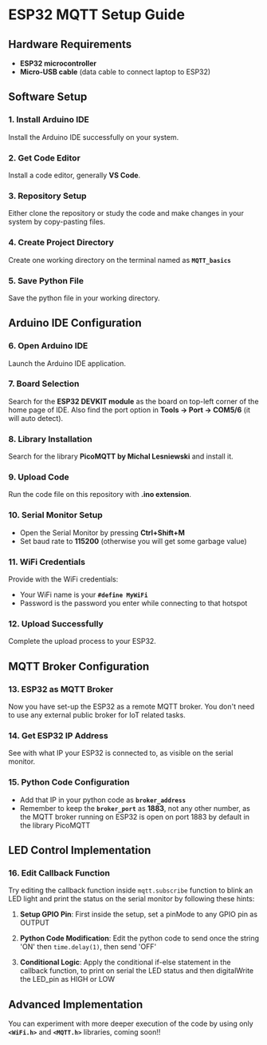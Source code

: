 # ESP32 MQTT Setup Guide

## Hardware Requirements
- **ESP32 microcontroller**
- **Micro-USB cable** (data cable to connect laptop to ESP32)

## Software Setup

### 1. Install Arduino IDE
Install the Arduino IDE successfully on your system.

### 2. Get Code Editor
Install a code editor, generally **VS Code**.

### 3. Repository Setup
Either clone the repository or study the code and make changes in your system by copy-pasting files.

### 4. Create Project Directory
Create one working directory on the terminal named as **`MQTT_basics`**

### 5. Save Python File
Save the python file in your working directory.

## Arduino IDE Configuration

### 6. Open Arduino IDE
Launch the Arduino IDE application.

### 7. Board Selection
Search for the **ESP32 DEVKIT module** as the board on top-left corner of the home page of IDE. Also find the port option in **Tools → Port → COM5/6** (it will auto detect).

### 8. Library Installation
Search for the library **PicoMQTT by Michal Lesniewski** and install it.

### 9. Upload Code
Run the code file on this repository with **.ino extension**.

### 10. Serial Monitor Setup
- Open the Serial Monitor by pressing **Ctrl+Shift+M**
- Set baud rate to **115200** (otherwise you will get some garbage value)

### 11. WiFi Credentials
Provide with the WiFi credentials:
- Your WiFi name is your **`#define MyWiFi`**
- Password is the password you enter while connecting to that hotspot

### 12. Upload Successfully
Complete the upload process to your ESP32.

## MQTT Broker Configuration

### 13. ESP32 as MQTT Broker
Now you have set-up the ESP32 as a remote MQTT broker. You don't need to use any external public broker for IoT related tasks.

### 14. Get ESP32 IP Address
See with what IP your ESP32 is connected to, as visible on the serial monitor.

### 15. Python Code Configuration
- Add that IP in your python code as **`broker_address`**
- Remember to keep the **`broker_port`** as **1883**, not any other number, as the MQTT broker running on ESP32 is open on port 1883 by default in the library PicoMQTT

## LED Control Implementation

### 16. Edit Callback Function
Try editing the callback function inside `mqtt.subscribe` function to blink an LED light and print the status on the serial monitor by following these hints:

1. **Setup GPIO Pin**: First inside the setup, set a pinMode to any GPIO pin as OUTPUT

2. **Python Code Modification**: Edit the python code to send once the string 'ON' then `time.delay(1)`, then send 'OFF'

3. **Conditional Logic**: Apply the conditional if-else statement in the callback function, to print on serial the LED status and then digitalWrite the LED_pin as HIGH or LOW

## Advanced Implementation

You can experiment with more deeper execution of the code by using only **`<WiFi.h>`** and **`<MQTT.h>`** libraries, coming soon!!
